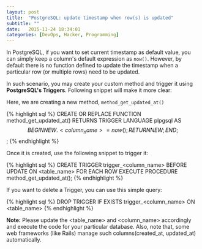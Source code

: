 ```yaml
---
layout: post
title:  "PostgreSQL: update timestamp when row(s) is updated"
subtitle: ""
date:   2015-11-24 18:34:01
categories: [DevOps, Hacker, Programming]
---
```


In PostgreSQL, if you want to set current timestamp as default value, you can simply keep a column's default expression as `now()`. However, by default there is no function defined to update the timestamp when a particular row (or multiple rows) need to be updated.

In such scenario, you may create your custom method and trigger it using <b>PostgreSQL's Triggers</b>. Following snippet will make it more clear:

Here, we are creating a new method, `method_get_updated_at()`

{% highlight sql %}
CREATE OR REPLACE FUNCTION method_get_updated_at() RETURNS TRIGGER
LANGUAGE plpgsql
AS $$
	BEGIN
	  NEW.<column_name> = now();
	  RETURN NEW;
	END;
$$;
{% endhighlight %}

Once it is created, use the following snippet to trigger it:

{% highlight sql %}
CREATE TRIGGER trigger_<column_name>
BEFORE UPDATE ON <table_name>
FOR EACH ROW
EXECUTE PROCEDURE method_get_updated_at();
{% endhighlight %}

If you want to delete a Trigger, you can use this simple query:

{% highlight sql %}
DROP TRIGGER IF EXISTS trigger_<column_name> ON <table_name>
{% endhighlight %}

<b>Note:</b> Please update the <table_name> and <column_name> accordingly and execute the code for your particular database. Also, note that, some web frameworks (like Rails) manage such columns(created_at, updated_at) automatically.